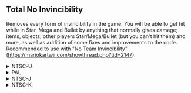 ## Total No Invincibility

Removes every form of invincibility in the game. You will be able to get hit while in Star, Mega and Bullet by anything that normally gives damage; items, objects, other players Star/Mega/Bullet (but you can't hit them) and more, as well as addition of some fixes and improvements to the code. Recommended to use with "No Team Invincibility" (https://mariokartwii.com/showthread.php?tid=2147).

<details>
<summary>NTSC-U</summary>

```powerpc
045633C0 60000000
0456E330 60000000
0456E34C 60000000
0456D8F4 60000000
04563390 48000020
0456E4A4 48000010
04579AF4 48000040
0457A3E4 48000040
04579F78 48000020
04703254 48000028
047033E4 4800003C
048170C8 48000038
048179D8 38000000
048179EC 38800000
04579AD4 60000000
0458E8A8 60000000
047D61A4 60000000
047D6310 38000000
047D74D8 60000000
047D8630 60000000
0456AED4 38000000
0456AEEC 60000000
0456AEF4 60000000
C256AEE4 00000004
80C4000C 80640008
80040014 70000002
4182000C 38C00000
38600000 00000000
C256AEE8 00000004
80E5000C 80050008
81640014 716B0002
4082000C 38E00000
38000000 00000000
C257A0B4 00000003
9003000C 39800000
B19C0194 558C023E
9983000E 00000000
```
</details>

<details>
<summary>PAL</summary>

```powerpc
04567740 60000000
04573180 60000000
0457319C 60000000
04572744 60000000
04567710 48000020
045732F4 48000010
04580358 48000040
04580358 48000040
045807DC 48000020
04709BF8 48000028
04709D88 4800003C
0482ABDC 48000038
0482B4EC 38000000
0482B500 38800000
04580338 60000000
047A93E4 60000000
047A9550 38000000
047AFA84 60000000
047B0BDC 60000000
0456FD24 38000000
0456FD3C 60000000
0456FD44 60000000
045950CC 60000000
C256FD34 00000004
80C4000C 80640008
80040014 70000002
4182000C 38C00000
38600000 00000000
C256FD38 00000004
80E5000C 80050008
81640014 716B0002
4082000C 38E00000
38000000 00000000
C2580918 00000003
9003000C 39800000
B19C0194 558C023E
9983000E 00000000
```
</details>

<details>
<summary>NTSC-J</summary>

```powerpc
045670C0 60000000
04572B00 60000000
04572B1C 60000000
045720C4 60000000
04567090 48000020
04572C74 48000010
0457FCD8 48000040
0457FCD8 48000040
0458015C 48000020
04709264 48000028
047093F4 4800003C
0482A248 48000038
0482AB58 38000000
0482AB6C 38800000
0457FCB8 60000000
04594A4C 60000000
047A8A50 60000000
047A8BBC 38000000
047AF0F0 60000000
047B0248 60000000
0456F6A4 38000000
0456F6BC 60000000
0456F6C4 60000000
C256F6B4 00000004
80C4000C 80640008
80040014 70000002
4182000C 38C00000
38600000 00000000
C256F6B8 00000004
80E5000C 80050008
81640014 716B0002
4082000C 38E00000
38000000 00000000
C2580298 00000003
9003000C 39800000
B19C0194 558C023E
9983000E 00000000
```
</details>

<details>
<summary>NTSC-K</summary>

```powerpc
04555798 60000000
045611D8 60000000
045611F4 60000000
0456079C 60000000
04555768 48000020
0456134C 48000010
0456E3B0 48000040
0456E3B0 48000040
0456E834 48000020
046F7FA0 48000028
046F8130 4800003C
04818F9C 48000038
048198AC 38000000
048198C0 38800000
0456E390 60000000
047977A4 60000000
04797910 38000000
0479DE44 60000000
0479EF9C 60000000
0455DD7C 38000000
0455DD94 60000000
0455DD9C 60000000
04583124 60000000
C255DD8C 00000004
80C4000C 80640008
80040014 70000002
4182000C 38C00000
38600000 00000000
C255DD90 00000004
80E5000C 80050008
81640014 716B0002
4082000C 38E00000
38000000 00000000
C256E970 00000003
9003000C 39800000
B19C0194 558C023E
9983000E 00000000
```
</details>
